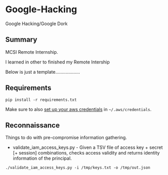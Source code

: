 # Google-Hacking
Google Hacking/Google Dork

## Summary

MCSI Remote Internship.

I learned in other to finished my Remote Intership

Below is just a template...................

## Requirements

```
pip install -r requirements.txt
```

Make sure to also [set up your aws credentials](https://github.com/boto/boto3#quick-start) in `~/.aws/credentials`.

## Reconnaissance

Things to do with pre-compromise information gathering.

* validate_iam_access_keys.py - Given a TSV file of access key + secret [+ session] combinations, checks access validity and returns identity information of the principal.
```
./validate_iam_access_keys.py -i /tmp/keys.txt -o /tmp/out.json
```
